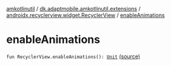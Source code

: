[amkotlinutil](../../index.md) / [dk.adaptmobile.amkotlinutil.extensions](../index.md) / [androidx.recyclerview.widget.RecyclerView](index.md) / [enableAnimations](./enable-animations.md)

# enableAnimations

`fun RecyclerView.enableAnimations(): `[`Unit`](https://kotlinlang.org/api/latest/jvm/stdlib/kotlin/-unit/index.html) [(source)](https://github.com/adaptmobile-organization/amkotlinutil/tree/master/amkotlinutil/amkotlinutil/src/main/java/dk/adaptmobile/amkotlinutil/extensions/RecyclerViewExtensions.kt#L16)